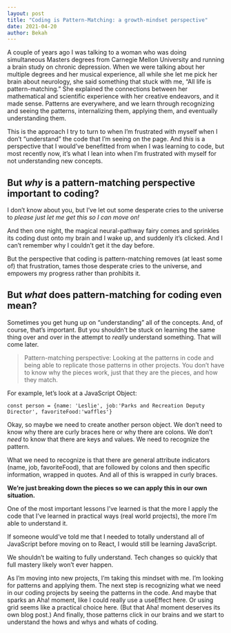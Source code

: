 ```yaml
---
layout: post
title: "Coding is Pattern-Matching: a growth-mindset perspective"
date: 2021-04-20
author: Bekah
---
```


A couple of years ago I was talking to a woman who was doing simultaneous Masters degrees from Carnegie Mellon University and running a brain study on chronic depression. When we were talking about her multiple degrees and her musical experience, all while she let me pick her brain about neurology, she said something that stuck with me, “All life is pattern-matching.” She explained the connections between her mathematical and scientific experience with her creative endeavors, and it made sense. Patterns are everywhere, and we learn through recognizing and seeing the patterns, internalizing them, applying them, and eventually understanding them.

This is the approach I try to turn to when I’m frustrated with myself when I don’t “understand” the code that I’m seeing on the page. And _this_ is a perspective that I would’ve benefitted from when I was learning to code, but most recently now, it’s what I lean into when I’m frustrated with myself for not understanding new concepts.

## But _why_ is a pattern-matching perspective important to coding?

I don’t know about you, but I’ve let out some desperate cries to the universe to _please just let me get this so I can move on!_

And then one night, the magical neural-pathway fairy comes and sprinkles its coding dust onto my brain and I wake up, and suddenly it’s clicked. And I can’t remember why I couldn’t get it the day before.

But the perspective that coding is pattern-matching removes (at least some of) that frustration, tames those desperate cries to the universe, and empowers my progress rather than prohibits it.

## But _what_ does pattern-matching for coding even mean?

Sometimes you get hung up on “understanding” all of the concepts. And, of course, that’s important. But you shouldn’t be stuck on learning the same thing over and over in the attempt to _really_ understand something. That will come later.

> Pattern-matching perspective: Looking at the patterns in code and being able to replicate those patterns in other projects. You don’t have to know why the pieces work, just that they are the pieces, and how they match.

For example, let’s look at a JavaScript Object:

`const person = {name: 'Leslie', job:'Parks and Recreation Deputy Director', favoriteFood:'waffles'}`

Okay, so maybe we need to create another person object. We don’t need to know why there are curly braces here or why there are colons. We don’t _need_ to know that there are keys and values. We need to recognize the pattern.

What we need to recognize is that there are general attribute indicators (name, job, favoriteFood), that are followed by colons and then specific information, wrapped in quotes. And all of this is wrapped in curly braces.

**We’re just breaking down the pieces so we can apply this in our own situation.**

One of the most important lessons I’ve learned is that the more I apply the code that I’ve learned in practical ways (real world projects), the more I’m able to understand it.

If someone would’ve told me that I needed to totally understand all of JavaScript before moving on to React, I would still be learning JavaScript.

We shouldn’t be waiting to fully understand. Tech changes so quickly that full mastery likely won’t ever happen.

As I’m moving into new projects, I’m taking this mindset with me. I’m looking for patterns and applying them. The next step is recognizing what we need in our coding projects by seeing the patterns in the code. And maybe that sparks an Aha! moment, like I could really use a useEffect here. Or using grid seems like a practical choice here. (But that Aha! moment deserves its own blog post.) And finally, those patterns click in our brains and we start to understand the hows and whys and whats of coding.
